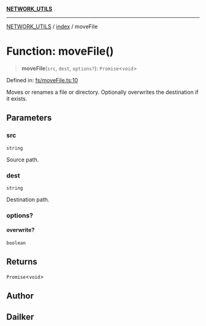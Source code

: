 [**NETWORK_UTILS**](../../README.md)

***

[NETWORK_UTILS](../../README.md) / [index](../README.md) / moveFile

# Function: moveFile()

> **moveFile**(`src`, `dest`, `options?`): `Promise`\<`void`\>

Defined in: [fs/moveFile.ts:10](https://github.com/dailker/everyutil-js/blob/7799f3f003cb23f425be3f1c83c38483e2648188/src/fs/moveFile.ts#L10)

Moves or renames a file or directory. Optionally overwrites the destination if it exists.

## Parameters

### src

`string`

Source path.

### dest

`string`

Destination path.

### options?

#### overwrite?

`boolean`

## Returns

`Promise`\<`void`\>

## Author

## Dailker
